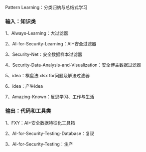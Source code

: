 Pattern Learning：分类归纳与总结式学习

### 输入：知识类

1、Always-Learning：大过滤器

2、AI-for-Security-Learning：AI+安全过滤器

3、Security-Net：安全数据样本过滤器

4、Security-Data-Analysis-and-Visualization：安全博主数据过滤器

5、idea：棋盘法.xlsx for问题及解法过滤器

6、idea：产生idea

7、Amazing-Known：反思学习、工作与生活

### 输出：代码和工具类

1、FXY：AI+安全数据特征化工具箱

2、AI-for-Security-Testing-Database：复现

3、AI-for-Security-Testing：生产

